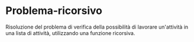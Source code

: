 # Problema-ricorsivo
Risoluzione del problema di verifica della possibilità di lavorare un'attività in una lista di attività, utilizzando una funzione ricorsiva.
